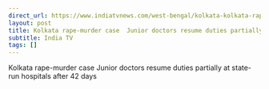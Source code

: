 ```yaml
---
direct_url: https://www.indiatvnews.com/west-bengal/kolkata-kolkata-rape-murder-case-junior-doctors-resume-duties-at-state-run-hospitals-in-west-bengal-after-42-days-cbi-investigation-protest-latest-updates-2024-09-21-953251
layout: post
title: Kolkata rape-murder case  Junior doctors resume duties partially at state-run hospitals after 42 days
subtitle: India TV
tags: []
---
```


Kolkata rape-murder case  Junior doctors resume duties partially at state-run hospitals after 42 days

